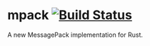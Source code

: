 # mpack [![Build Status](https://travis-ci.org/dradtke/mpack.svg)](https://travis-ci.org/dradtke/mpack)
A new MessagePack implementation for Rust.
